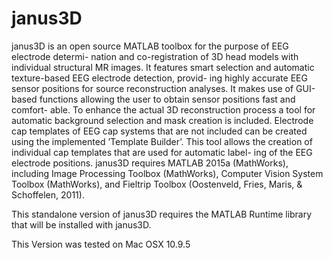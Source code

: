 # janus3D

janus3D is an open source MATLAB toolbox for the purpose of EEG electrode determi- nation and co-registration of 3D head models with individual structural MR images. It features smart selection and automatic texture-based EEG electrode detection, provid- ing highly accurate EEG sensor positions for source reconstruction analyses. It makes use of GUI-based functions allowing the user to obtain sensor positions fast and comfort- able. To enhance the actual 3D reconstruction process a tool for automatic background selection and mask creation is included. Electrode cap templates of EEG cap systems that are not included can be created using the implemented ’Template Builder’. This tool allows the creation of individual cap templates that are used for automatic label- ing of the EEG electrode positions. janus3D requires MATLAB 2015a (MathWorks), including Image Processing Toolbox (MathWorks), Computer Vision System Toolbox (MathWorks), and Fieltrip Toolbox (Oostenveld, Fries, Maris, & Schoffelen, 2011).

This standalone version of janus3D requires the MATLAB Runtime library that will be installed with janus3D.

This Version was tested on Mac OSX 10.9.5
